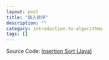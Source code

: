 ```yaml
---
layout: post
title: "插入排序"
description: ""
category: introduction-to-algorithms
tags: []
---
```



Source Code: [Insertion Sort (Java)]


[Insertion Sort (Java)]: https://github.com/xinerd/introduction-to-algorithms/blob/master/Chapter2/src/cn/fmachine/algorithm/clrs/ch2/Sorting.java

